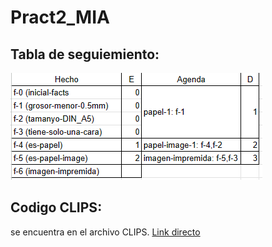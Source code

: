 # Pract2_MIA
## Tabla de seguiemiento:
![tabla](TdS_Pract2.png)

## Codigo CLIPS:
se encuentra en el archivo CLIPS. [Link directo](https://github.com/AntFri/Pract2_MIA/blob/main/CLIPS/act2.clp)
